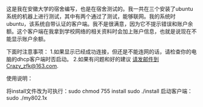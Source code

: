 这是我在安徽大学的宿舍编写，也是在宿舍测试的。我一共在三个安装了ubuntu系统的机器上进行测试，其中有两个通过了测试，能够联网。我的系统时ubuntu，该系统自带认证的客户端。我不是很满意，因为它不提示错误和账户余额。这个客户端在我拿到学校网络的相关资料时会加上账户信息，也就是说现在不能显示账户余额。

下面时注意事项：
1.如果显示已经成功连接，但还是不能连网的话，请检查你的电脑的dhcp客户端时否启动。
2.如果有问题和好的建议 请发邮件到Crazy_zfk@163.com.

使用说明：

将install文件改为可执行：sudo chmod 755 install 
                         sudo ./install
启动客户端：sudo ./my802.1x
